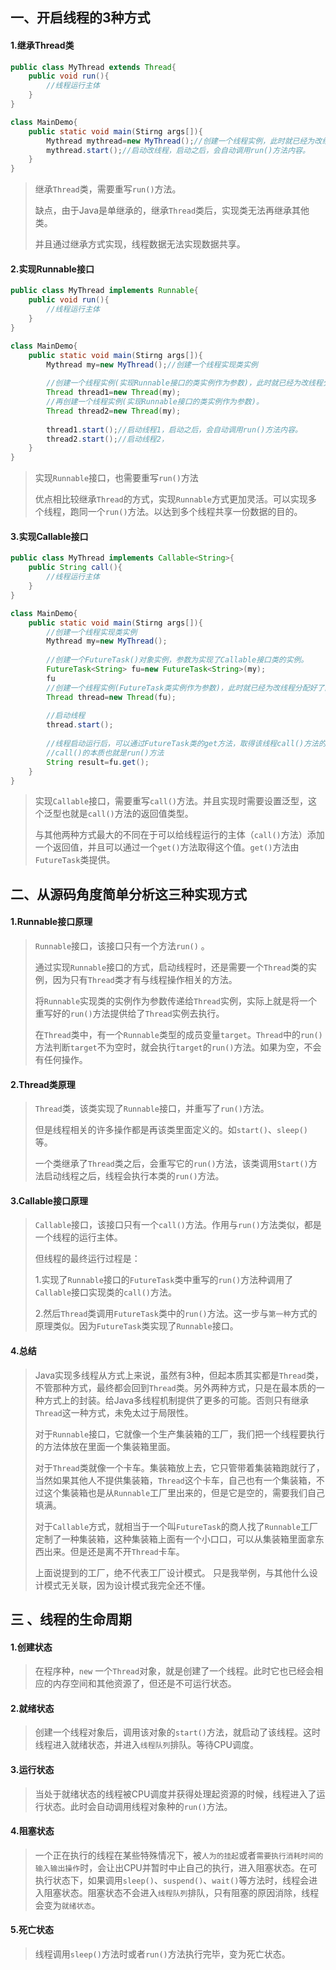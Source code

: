 ##  一、开启线程的3种方式

####  1.继承Thread类  

```java
public class MyThread extends Thread{
    public void run(){
        //线程运行主体
    }
}

class MainDemo{
    public static void main(Stirng args[]){
        Mythread mythread=new MyThread();//创建一个线程实例，此时就已经为改线程分配好了内存空间。
        mythread.start();//启动改线程，启动之后，会自动调用run()方法内容。
    }
}
```

> 继承`Thread`类，需要重写`run()`方法。 
>
> 缺点，由于Java是单继承的，继承`Thread`类后，实现类无法再继承其他类。
>
> 并且通过继承方式实现，线程数据无法实现数据共享。

####  2.实现Runnable接口

```java
public class MyThread implements Runnable{
    public void run(){
        //线程运行主体
    }
}

class MainDemo{
    public static void main(Stirng args[]){
        Mythread my=new MyThread();//创建一个线程实现类实例
        
        //创建一个线程实例(实现Runnable接口的类实例作为参数)，此时就已经为改线程分配好了内存空间。
        Thread thread1=new Thread(my);
        //再创建一个线程实例(实现Runnable接口的类实例作为参数)。
        Thread thread2=new Thread(my);
        
        thread1.start();//启动线程1，启动之后，会自动调用run()方法内容。
        thread2.start();//启动线程2，
    }
}

```

> 实现`Runnable`接口，也需要重写`run()`方法
>
> 优点相比较继承`Thread`的方式，实现`Runnable`方式更加灵活。可以实现多个线程，跑同一个`run()`方法。以达到多个线程共享一份数据的目的。

####  3.实现Callable接口

```java
public class MyThread implements Callable<String>{
    public String call(){
        //线程运行主体
    }
}

class MainDemo{
    public static void main(Stirng args[]){
        //创建一个线程实现类实例
        Mythread my=new MyThread();
        
        //创建一个FutureTask()对象实例，参数为实现了Callable接口类的实例。
        FutureTask<String> fu=new FutureTask<String>(my);
        fu
        //创建一个线程实例(FutureTask类实例作为参数)，此时就已经为改线程分配好了内存空间。
        Thread thread=new Thread(fu);
        
        //启动线程
        thread.start();
        
        //线程启动运行后，可以通过FutureTask类的get方法，取得该线程call()方法的运行返回值。
        //call()的本质也就是run()方法
        String result=fu.get();
    }
}

```

> 实现`Callable`接口，需要重写`call()`方法。并且实现时需要设置泛型，这个泛型也就是`call()`方法的返回值类型。
>
> 与其他两种方式最大的不同在于可以给线程运行的主体（`call()`方法）添加一个返回值，并且可以通过一个`get()`方法取得这个值。`get()`方法由`FutureTask`类提供。

##  二、从源码角度简单分析这三种实现方式

####  1.Runnable接口原理

> `Runnable`接口，该接口只有一个方法`run()`  。
>
> 通过实现`Runnable`接口的方式，启动线程时，还是需要一个`Thread`类的实例，因为只有`Thread`类才有与线程操作相关的方法。
>
> 将`Runnable`实现类的实例作为参数传递给`Thread`实例，实际上就是将一个重写好的`run()`方法提供给了`Thread`实例去执行。
>
> 在`Thread`类中，有一个`Runnable`类型的成员变量`target`。`Thread`中的`run()`方法判断`target`不为空时，就会执行`target`的`run()`方法。如果为空，不会有任何操作。

#### 2.Thread类原理

> `Thread`类，该类实现了`Runnable`接口，并重写了`run()`方法。
>
> 但是线程相关的许多操作都是再该类里面定义的。如`start()`、`sleep()`等。
>
> 一个类继承了`Thread`类之后，会重写它的`run()`方法，该类调用`Start()`方法启动线程之后，线程会执行本类的`run()`方法。

#### 3.Callable接口原理

> `Callable`接口，该接口只有一个`call()`方法。作用与`run()`方法类似，都是一个线程的运行主体。
>
> 但线程的最终运行过程是：
>
> 1.实现了`Runnable`接口的`FutureTask`类中重写的`run()`方法种调用了`Callable`接口实现类的`call()`方法。
>
> 2.然后`Thread`类调用`FutureTask`类中的`run()`方法。这一步与`第一种`方式的原理类似。因为`FutureTask`类实现了`Runnable`接口。

#### 4.总结

> Java实现多线程从方式上来说，虽然有3种，但起本质其实都是`Thread`类，不管那种方式，最终都会回到`Thread`类。另外两种方式，只是在最本质的一种方式上的封装。给Java多线程机制提供了更多的可能。否则只有继承`Thread`这一种方式，未免太过于局限性。
>
> 对于`Runnable`接口，它就像一个生产集装箱的工厂，我们把一个线程要执行的方法体放在里面一个集装箱里面。
>
> 对于`Thread`类就像一个卡车。集装箱放上去，它只管带着集装箱跑就行了，当然如果其他人不提供集装箱，`Thread`这个卡车，自己也有一个集装箱，不过这个集装箱也是从`Runnable`工厂里出来的，但是它是空的，需要我们自己填满。
>
> 对于`Callable`方式，就相当于一个叫`FutureTask`的商人找了`Runnable`工厂定制了一种集装箱，这种集装箱上面有一个小口口，可以从集装箱里面拿东西出来。但是还是离不开`Thread`卡车。
>
> 上面说提到的工厂，绝不代表工厂设计模式。 只是我举例，与其他什么设计模式无关联，因为设计模式我完全还不懂。 



##  三 、线程的生命周期

####  1.创建状态

> 在程序种，`new` 一个`Thread`对象，就是创建了一个线程。此时它也已经会相应的内存空间和其他资源了，但还是不可运行状态。

#### 2.就绪状态

> 创建一个线程对象后，调用该对象的`start()`方法，就启动了该线程。这时线程进入就绪状态，并进入`线程队列`排队。等待CPU调度。

#### 3.运行状态

> 当处于就绪状态的线程被CPU调度并获得处理起资源的时候，线程进入了运行状态。此时会自动调用线程对象种的`run()`方法。

#### 4.阻塞状态

> 一个正在执行的线程在某些特殊情况下，被`人为的挂起`或者`需要执行消耗时间的输入输出操作`时，会让出CPU并暂时中止自己的执行，进入阻塞状态。在可执行状态下，如果调用`sleep()`、`suspend()`、`wait()`等方法时，线程会进入阻塞状态。阻塞状态不会进入`线程队列`排队，只有阻塞的原因消除，线程会变为`就绪状态`。

#### 5.死亡状态

> 线程调用`sleep()`方法时或者`run()`方法执行完毕，变为死亡状态。



 